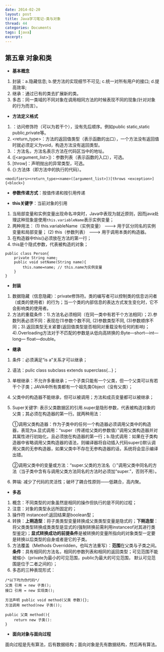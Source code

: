 ```yaml
---
date: 2014-02-20
layout: post
title: Java学习笔记-类与对象
thread: 44
categories: Documents
tags: [java]
excerpt: 
---
```


## 第五章 对象和类

* **基本概念**

 1. 封装：a.隐藏信息; b.使方法的实现细节不可见; c.统一对所有用户的接口; d.提高效率;
 2. 继承：通过已有的类去扩展新的类。
 3. 多态：同一类域的不同对象在调用相同方法的时候表现不同的现象(针对对象的行为而言）。
    
     
* **方法定义格式**

 1. <modifiers>：访问修饰符（可以为若干个），没有先后顺序。例如public static,static public,private等。
 2. <return_type>：方法的返回值类型（表示函数的出口），一个方法没有返回值时就必须定义为void，构造方法没有返回类型。
 3. <name>：方法名，方法名表示方法在代码区当中的地址。
 4. ([<argument_list>])：参数列表（表示函数的入口），可选。
 5. [throw<exception>]：声明抛出的异常类型，可选。
 6. {<block>}:方法体（即方法中的执行的代码）。
     
```
<modifiers><return_type><name>([argument_list>])[throws <exception>]{<block>}
```
    
    
* **参数传递方式**：按值传递和按引用传递
    
    
* **this关键字**：当前对象的引用
    
 1. 当局部变量和实例变量出现命名冲突时，Java中表现为就近原则，因而java处理这种现象是使用`this.variableName`表示实例变量；
 2. 两种用法：
(1) this.variableName（实例变量） ---> 用于区分同名的实例变量和局部变量；
(2) this（参数列表） ---> 用于调用本类的构造器。
 3. 在构造器中this()必须放在方法的第一行；
 4. this是个隐式参数，代表被构造的对象；

```
public class Person{
    private String name;
    public void setName(String name){
        this.name=name; // this.name为实例变量
    }
}
```
    
    
* **封装**
    
 1. 数据隐藏（信息隐藏）：private修饰符。类的编写者可以控制类的信息访问者（或类的使用者）的行为；当一个类的内部信息的表达方式发生变化时，它不会影响类的使用者。
 2. 方法的重载条件：1).方法名必须相同（在同一类中有若干个方法相同）；2).参数列表必须不同：表现在(1)参数个数不同, (2)参数类型不同, (3)参数顺序不同；3).返回类型无关紧要(返回值类型是否相同对重载没有任何的影响)；4).Overloading方法对于不匹配的参数是从低向高转换的:Byte—short—int—long—
float—double。
    
* **继承**
    
    
1. 条件：必须满足“is a”关系才可以继承；
2. 语法：pulic class subclass extends superclass{...}；
3. 单根继承：不允许多重继承；一个子类只能有一个父类，但一个父类可以有若干个子类；JAVA中所有类都有一个祖先类Object（没有父类）；
4. 父类中的构造器不能继承，但可以被调用；方法和成员变量都可以被继承；
5. Super关键字: 表示父类数据区的引用.super是隐形参数，代表被构造对象的父类；其必须在构造器的第一行。就两种用法：

     ①调用父类构造器：作为子类中的任何一个构造器必须调用父类中的构造器，表现为a.显式调用：“super（传递给父类的参数值）”调用父类构造器并对其属性进行初始化，且必须放在构造器的第一行；b.隐式调用：如果在子类构造器中省略调用父类构造器的语法，则编译器将自动插入代码super()默认调用父类的无参构造器，如果父类中不存在无参构造器的话，系统将会显示编译出错。
     
      ②调用父类中的变量或方法：“super.父类的方法名（）”调用父类中同名的方法（当子类中含有与调用父类方法同名的方法时必须加“super.”，否则不用）。
6. 弊端: 减少了代码的灵活性；破坏了耦合性原则——低耦合，高内聚。

* **多态**

1. 概念：不同类型的对象虽然是相同的操作但执行的是不同的过程；
2. 注意：对象的类型永远所固定的；
3. 操作符 instanceof:返回结果是boolean型；
4. 转换：**上朔造型**：将子类类型变量转换成父类类型变量是隐式的；**下朔造型**：将父类类型转换成类类型是显式的(强制转换前需利用instanceof对其进行类型鉴定)；**显式转换成功的前提条件**是被转换的变量所指向的对象类型一定要是转换以后类型的自身或者是它的子类。
5. 方法覆盖（Methods Overridden，也叫方法重写）：**范围**在父类与子类之间。**条件**：具有相同的方法名，相同的参数列表和相同的返回类型；可见范围不能被缩小（private为最小的可见范围，public为最大的可见范围，
默认可见范围是位于二者之间的）；
6. 多态的三种表现形式：

```
/*以下均为伪代码*/
父类 引用 = new 子类();
接口 引用 = new 实现类();

方法声明 public void method(父类 参数){};
方法调用 method(new 子类());

public 父类 method(){
    return new 子类():
}
```

* **面向对象与面向过程**

面向过程是先有算法，后有数据结构；面向对象是先有数据结构，然后再有算法。